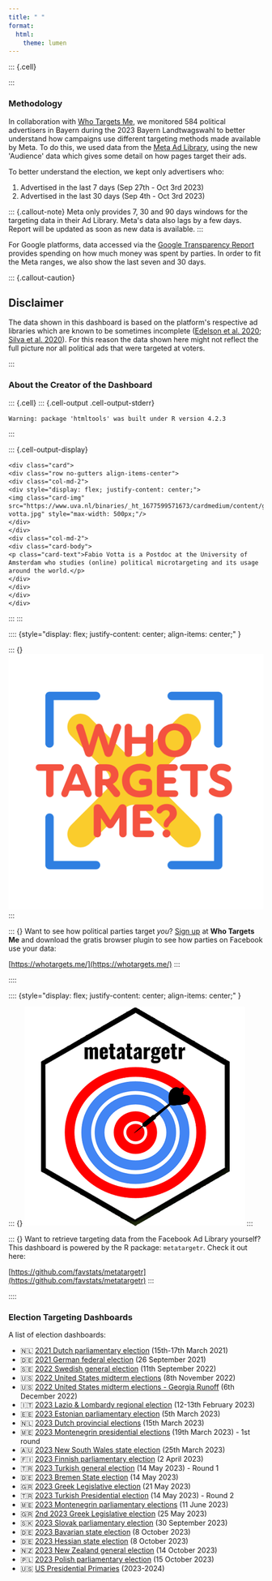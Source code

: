 ```yaml
---
title: " "
format:
  html:
    theme: lumen
---
```


::: {.cell}

:::



### Methodology


In collaboration with [Who Targets Me](https://whotargets.me/), we monitored 584 political advertisers in Bayern during the 2023 Bayern Landtwagswahl to better understand how campaigns use different targeting methods made available by Meta. To do this, we used data from the [Meta Ad Library](https://www.facebook.com/ads/library/), using the new 'Audience' data which gives some detail on how pages target their ads. 



To better understand the election, we kept only advertisers who:

1. Advertised in the last 7 days (Sep 27th - Oct 3rd 2023)
2. Advertised in the last 30 days (Sep 4th - Oct 3rd 2023)


::: {.callout-note}
Meta only provides 7, 30 and 90 days windows for the targeting data in their Ad Library. Meta's data also lags by a few days. Report will be updated as soon as new data is available.
:::

For Google platforms, data accessed via the [Google Transparency Report](https://transparencyreport.google.com/political-ads/region/NL) provides spending on how much money was spent by parties. In order to fit the Meta ranges, we also show the last seven and 30 days.


::: {.callout-caution}
## Disclaimer

The data shown in this dashboard is based on the platform's respective ad libraries which are known to be sometimes incomplete ([Edelson et al. 2020](https://ieeexplore.ieee.org/abstract/document/9152626?casa_token=X9SB7c8W9rAAAAAA:ymZr9ynFNTU6Fjzg3dcQpBzZpJ8bsEfj-H0RVTu2EZafKjhcD5Zu_VQ0aJc6qi9OMks3mUdFs-g); [Silva et al. 2020](https://dl.acm.org/doi/abs/10.1145/3366423.3380109?casa_token=ddoyvLl4R5YAAAAA:JqVLRLe6GHlR2o4zZqbEMlReyuTTyQxCGteUkdcFMR0xuCYWgwdl3NKyK05REOZm8vYl_W-bjOEaepM)). For this reason the data shown here might not reflect the full picture nor all political ads that were targeted at voters.

:::

### About the Creator of the Dashboard



::: {.cell}
::: {.cell-output .cell-output-stderr}
```
Warning: package 'htmltools' was built under R version 4.2.3
```
:::

::: {.cell-output-display}
```{=html}
<div class="card">
<div class="row no-gutters align-items-center">
<div class="col-md-2">
<div style="display: flex; justify-content: center;">
<img class="card-img" src="https://www.uva.nl/binaries/_ht_1677599571673/cardmedium/content/gallery/personen/v/o/fabio-votta.jpg" style="max-width: 500px;"/>
</div>
</div>
<div class="col-md-2">
<div class="card-body">
<p class="card-text">Fabio Votta is a Postdoc at the University of Amsterdam who studies (online) political microtargeting and its usage around the world.</p>
</div>
</div>
</div>
</div>
```
:::
:::






:::: {style="display: flex; justify-content: center; align-items: center;" }

::: {}
![](wtm_logo_2020.png)
:::

::: {}
Want to see how political parties target *you*? [Sign up](https://whotargets.me/) at **Who Targets Me** and download the gratis browser plugin to see how parties on Facebook use your data:

[https://whotargets.me/](https://whotargets.me/)
:::

::::

:::: {style="display: flex; justify-content: center; align-items: center;" }

::: {}
![](metatargetr_logo.png)
:::

::: {}
Want to retrieve targeting data from the Facebook Ad Library yourself? This dashboard is powered by the R package: `metatargetr`. Check it out here:

[https://github.com/favstats/metatargetr](https://github.com/favstats/metatargetr)
:::

::::


### Election Targeting Dashboards

A list of election dashboards:

+ 🇳🇱 [2021 Dutch parliamentary election](https://favstats.github.io/DutchElectionObservatory/en/index.html) (15th-17th March 2021)
+ 🇩🇪 [2021 German federal election](https://favstats.shinyapps.io/btw21_wtm) (26 September 2021)
+ 🇸🇪 [2022 Swedish general election](https://favstats.github.io/SwedishElection2022/) (11th September 2022)
+ 🇺🇸 [2022 United States midterm elections](https://whotargetsme.shinyapps.io/midterms2022/) (8th November 2022)
+ 🇺🇸 [2022 United States midterm elections - Georgia Runoff](https://whotargetsme.github.io/midterms2022_dashboard/) (6th December 2022)
+ 🇮🇹 [2023 Lazio & Lombardy regional election](https://favstats.github.io/regionali2023/) (12-13th February 2023)
+ 🇪🇪 [2023 Estonian parliamentary election](https://favstats.github.io/EstoniaElection2023/) (5th March 2023)
+ 🇳🇱 [2023 Dutch provincial elections](https://favstats.github.io/ProvincialeStatenverkiezingen2023/) (15th March 2023)
+ 🇲🇪 [2023 Montenegrin presidential elections](https://favstats.github.io/MontenegroPresidentialElection2023/) (19th March 2023) - 1st round
+ 🇦🇺 [2023 New South Wales state election](https://favstats.github.io/NSWAustralianElection2023/) (25th March 2023)
+ 🇫🇮 [2023 Finnish parliamentary election](https://favstats.github.io/FinlandElections2023/) (2 April 2023)
+ 🇹🇷 [2023 Turkish general election](https://favstats.github.io/TurkishElection2023/round1) (14 May 2023) - Round 1
+ 🇩🇪 [2023 Bremen State election](https://favstats.github.io/BremenStateElection2023/) (14 May 2023)
+ 🇬🇷 [2023 Greek Legislative election](https://favstats.github.io/BremenStateElection2023/) (21 May 2023)
+ 🇹🇷 [2023 Turkish Presidential election](https://favstats.github.io/TurkishElection2023/) (14 May 2023) - Round 2
+ 🇲🇪 [2023 Montenegrin parliamentary elections](https://favstats.github.io/2023MontenegrinParliamentaryElection/) (11 June 2023)
+ 🇬🇷 [2nd 2023 Greek Legislative election](https://favstats.github.io/2ndGreeceElection2023/) (25 May 2023)
+ 🇸🇰 [2023 Slovak parliamentary election](https://favstats.github.io/slovakia2023/) (30 September 2023)
+ 🇩🇪 [2023 Bavarian state election](https://favstats.github.io/LTW2023/bayern) (8 October 2023)
+ 🇩🇪 [2023 Hessian state election](https://favstats.github.io/LTW2023/hessen) (8 October 2023)
+ 🇳🇿 [2023 New Zealand general election](https://favstats.github.io/NZ2023/) (14 October 2023)
+ 🇵🇱 [2023 Polish parliamentary election](https://favstats.github.io/poland2023/) (15 October 2023)
+ 🇺🇸 [US Presidential Primaries](https://favstats.github.io/USprimaries2024/) (2023-2024)










